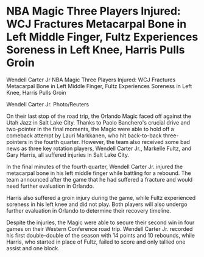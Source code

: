 # NBA Magic Three Players Injured: WCJ Fractures Metacarpal Bone in Left Middle Finger, Fultz Experiences Soreness in Left Knee, Harris Pulls Groin

Wendell Carter Jr 
 NBA Magic Three Players Injured: WCJ Fractures Metacarpal Bone in Left Middle Finger, Fultz Experiences Soreness in Left Knee, Harris Pulls Groin

Wendell Carter Jr. Photo/Reuters

On their last stop of the road trip, the Orlando Magic faced off against the Utah Jazz in Salt Lake City. Thanks to Paolo Banchero's crucial drive and two-pointer in the final moments, the Magic were able to hold off a comeback attempt by Lauri Markkanen, who hit back-to-back three-pointers in the fourth quarter. However, the team also received some bad news as three key rotation players, Wendell Carter Jr., Markelle Fultz, and Gary Harris, all suffered injuries in Salt Lake City.

In the final minutes of the fourth quarter, Wendell Carter Jr. injured the metacarpal bone in his left middle finger while battling for a rebound. The team announced after the game that he had suffered a fracture and would need further evaluation in Orlando.

Harris also suffered a groin injury during the game, while Fultz experienced soreness in his left knee and did not play. Both players will also undergo further evaluation in Orlando to determine their recovery timeline.

Despite the injuries, the Magic were able to secure their second win in four games on their Western Conference road trip. Wendell Carter Jr. recorded his first double-double of the season with 14 points and 10 rebounds, while Harris, who started in place of Fultz, failed to score and only tallied one assist and one block. 